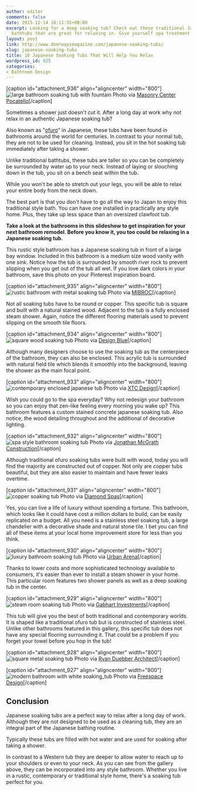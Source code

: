 ```yaml
---
author: editor
comments: false
date: 2015-12-14 18:11:55+00:00
excerpt: Looking for a deep soaking tub? Check out these traditional Japanese ofuro
  bathtubs that are great for relaxing in. Give yourself spa treatment at home.
layout: post
link: http://www.doorwaysmagazine.com/japanese-soaking-tubs/
slug: japanese-soaking-tubs
title: 10 Japanese Soaking Tubs That Will Help You Relax
wordpress_id: 925
categories:
- Bathroom Design
---
```


[caption id="attachment_936" align="aligncenter" width="800"]![large bathroom soaking tub with fountain](http://www.doorwaysmagazine.com/wp-content/uploads/large_bathroom_soaking_tub_fountain.jpg) Photo via [Masonry Center Pocatello](http://www.houzz.com/photos/8184383/Bathroom-Installations-contemporary-bathroom-other-metro)[/caption]

Sometimes a shower just doesn't cut it. After a long day at work why not relax in an authentic Japanese soaking tub?

Also known as "[ofuro](https://en.wikipedia.org/wiki/Furo)" in Japanese, these tubs have been found in bathrooms around the world for centuries. In contrast to your normal tub, they are not to be used for cleaning. Instead, you sit in the hot soaking tub immediately after taking a shower. 

Unlike traditional bathtubs, these tubs are taller so you can be completely be surrounded by water up to your neck. Instead of laying or slouching down in the tub, you sit on a bench seat within the tub.

While you won't be able to stretch out your legs, you will be able to relax your entire body from the neck down.

The best part is that you don't have to go all the way to Japan to enjoy this traditional style bath. You can have one installed in practically any style home. Plus, they take up less space than an oversized clawfoot tub.

**Take a look at the bathrooms in this slideshow to get inspiration for your next bathroom remodel. Before you know it, you too could be relaxing in a Japanese soaking tub.**

This rustic style bathroom has a Japanese soaking tub in front of a large bay window. Included in this bathroom is a medium size wood vanity with one sink. Notice how the tub is surrounded by smooth river rock to prevent slipping when you get out of the tub all wet. If you love dark colors in your bathroom, save this photo on your Pinterest inspiration board.

[caption id="attachment_935" align="aligncenter" width="800"]![rustic bathroom with metal soaking tub](http://www.doorwaysmagazine.com/wp-content/uploads/rustic_bathroom_metal_soaking_tub.jpg) Photo via [MIBROC](http://www.houzz.com/photos/4157844/Rustic-Bathroom-rustic-bathroom-other-metro)[/caption]

Not all soaking tubs have to be round or copper. This specific tub is square and built with a natural stained wood. Adjacent to the tub is a fully enclosed steam shower. Again, notice the different flooring materials used to prevent slipping on the smooth tile floors.

[caption id="attachment_934" align="aligncenter" width="800"]![square wood soaking tub](http://www.doorwaysmagazine.com/wp-content/uploads/square_wood_soaking_tub.jpg) Photo via [Design Blue](http://www.houzz.com/photos/2160867/Bathroom-contemporary-bathroom-los-angeles)[/caption]

Although many designers choose to use the soaking tub as the centerpiece of the bathroom, they can also be enclosed. This acrylic tub is surrounded with natural field tile which blends it smoothly into the background, leaving the shower as the main focal point.

[caption id="attachment_933" align="aligncenter" width="800"]![contemporary enclosed japanese tub](http://www.doorwaysmagazine.com/wp-content/uploads/contemporary_enclosed_japanese_tub.jpg) Photo via [XTC Design](http://www.houzz.com/photos/9319516/balmy-project-master-en-suite-bathroom-beach-style-bathroom-toronto)[/caption]

Wish you could go to the spa everyday? Why not redesign your bathroom so you can enjoy that zen-like feeling every morning you wake up? This bathroom features a custom stained concrete japanese soaking tub. Also notice, the wood detailing throughout and the additional of decorative lighting.

[caption id="attachment_932" align="aligncenter" width="800"]![spa style bathroom soaking tub](http://www.doorwaysmagazine.com/wp-content/uploads/spa_bathroom_soaking_tub.jpg) Photo via [Jonathan McGrath Construction](http://www.houzz.com/photos/3367184/Custom-Bath-wth-Japanese-Soaking-Tub-rustic-bathroom-orlando)[/caption]

Although traditional ofuro soaking tubs were built with wood, today you will find the majority are constructed out of copper. Not only are copper tubs beautiful, but they are also easier to maintain and have fewer leaks overtime.

[caption id="attachment_931" align="aligncenter" width="800"]![copper soaking tub](http://www.doorwaysmagazine.com/wp-content/uploads/copper_soaking_tub.jpg) Photo via [Diamond Spas](http://www.houzz.com/photos/673240/Copper-Japanese-Tub-with-Custom-Cabinets-traditional-bathroom-other-metro)[/caption]

Yes, you can live a life of luxury without spending a fortune. This bathroom, which looks like it could have cost a million dollars to build, can be easily replicated on a budget. All you need is a stainless steel soaking tub, a large chandelier with a decorative shade and natural stone tile. I bet you can find all of these items at your local home improvement store for less than you think.

[caption id="attachment_930" align="aligncenter" width="800"]![luxury bathroom soaking tub](http://www.doorwaysmagazine.com/wp-content/uploads/luxury_bathroom_soaking_tub.jpg) Photo via [Urban Arena](http://www.houzz.com/photos/18069715/Mediterranean-Bathroom-mediterranean-bathroom-other-metro)[/caption]

Thanks to lower costs and more sophisticated technology available to consumers, it's easier than ever to install a steam shower in your home. This particular room features two shower panels as well as a deep soaking tub in the center.

[caption id="attachment_929" align="aligncenter" width="800"]![steam room soaking tub](http://www.doorwaysmagazine.com/wp-content/uploads/steam_room_soaking_tub.jpg) Photo via [Gabhart Investments](http://www.houzz.com/photos/7708407/The-Surf-Rider-at-the-Del-Mar-Beach-Colony-beach-style-bathroom-san-diego)[/caption]

This tub will give you the best of both traditional and contemporary worlds. It is shaped like a traditional ofuro tub but is constructed of stainless steel. Unlike other bathrooms featured in this gallery, this specific tub does not have any special flooring surrounding it. That could be a problem if you forget your towel before you hop in the tub!

[caption id="attachment_928" align="aligncenter" width="800"]![square metal soaking tub](http://www.doorwaysmagazine.com/wp-content/uploads/square_metal_soaking_tub.jpg) Photo via [Ryan Duebber Architect](http://www.houzz.com/photos/27733535/BC-Residence-Master-Bath-modern-bathroom-cincinnati)[/caption]

[caption id="attachment_927" align="aligncenter" width="800"]![modern bathroom with white soaking_tub](http://www.doorwaysmagazine.com/wp-content/uploads/modern_bathroom_white_soaking_tub.jpg) Photo via [Freespace Design](http://www.houzz.com/photos/18690027/Suburban-Zen-Bathroom-Remodel-modern-bathroom-charlotte)[/caption]



## Conclusion



Japanese soaking tubs are a perfect way to relax after a long day of work. Although they are not designed to be used as a cleaning tub, they are an integral part of the Japanese bathing routine.

Typically these tubs are filled with hot water and are used for soaking after taking a shower. 

In contrast to a Western tub they are deeper to allow water to reach up to your shoulders or even to your neck. As you can see from the gallery above, they can be incorporated into any style bathroom. Whether you live in a rustic, contemporary or traditional style home, there's a soaking tub perfect for you. 
